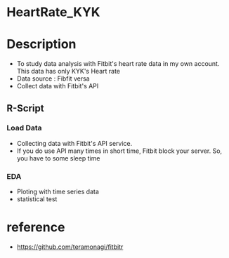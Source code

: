 # HeartRate_KYK

# Description
* To study data analysis with Fitbit's heart rate data in my own account. This data has only KYK's Heart rate
* Data source : Fibfit versa
* Collect data with Fitbit's API

## R-Script
### Load Data
* Collecting data with Fitbit's API service.
* If you do use API many times in short time, Fitbit block your server.
So, you have to some sleep time

### EDA
* Ploting with time series data
* statistical test

# reference
* https://github.com/teramonagi/fitbitr
